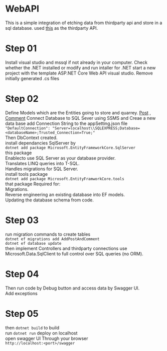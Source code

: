 # WebAPI
This is a simple integration of etching data from thirdparty api and store in a sql database.
used [this](http://jsonplaceholder.typicode.com) as the thirdparty API.

# Step 01
Install visual studio and mssql if not already in your computer.
Check whether the .NET installed or modify and run intaller for .NET
start a new project with the template ASP.NET Core Web API visual studio.
Remove initially generated .cs files

# Step 02
Define Models which are the Entities going to store and quarrey. [Post](./WebAPI/Models/Post.cs) , [Comment](./WebAPI/Models/Comment.cs)
Connect Database to SQL Sever using SSMS and Creae a new data base
add Connection String to the appSetting.json file <br>
` "DefaultConnection": "Server=localhost\\SQLEXPRESS;Database=<databaseName>;Trusted_Connection=True;" `<br>
Then DbContext created.<br>
install dependancies SqlServer by<br>
`dotnet add package Microsoft.EntityFrameworkCore.SqlServer`<br>
this package <br>
  Enablecto use SQL Server as your database provider.<br>
  Translates LINQ queries into T-SQL.<br>
  Handles migrations for SQL Server.<br>
install tools package <br>
`dotnet add package Microsoft.EntityFramworkCore.tools`<br>
that package Required for:<br>
  Migrations.<br>
  Reverse engineering an existing database into EF models.<br>
  Updating the database schema from code.
  
# Step 03
run migration commands to create tables <br>
`dotnet ef migrations add AddPostAndComment` <br>
`dotnet ef database update`<br>
then implement Controllers and thirdparty connections
use Microsoft.Data.SqlClient to full control over SQL queries (no ORM).

# Step 04
Then run code by Debug button and access data by Swagger UI.<br>
Add exceptions

# Step 05
then `dotnet build` to build <br>
run `dotnet run` deploy on localhost<br>
open swagger UI Through your browser <br>
`http://localhost:<port>/swagger`

